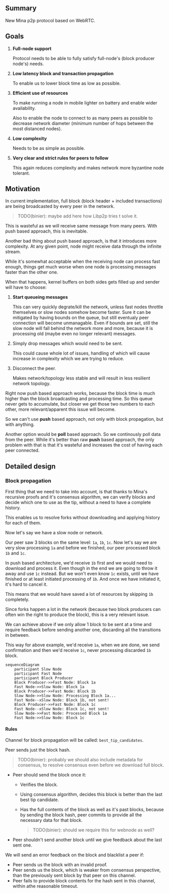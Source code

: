 ## Summary
[summary]: #summary

New Mina p2p protocol based on WebRTC.

## Goals
[design-goals]: #design-goals

1. **Full-node support**

   Protocol needs to be able to fully satisfy full-node's (block producer node's)
   needs.
2. **Low latency block and transaction propagation**

   To enable us to lower block time as low as possible.
3. **Efficient use of resources**

   To make running a node in mobile lighter on battery and enable wider
   availability.

   Also to enable the node to connect to as many peers as possible to
   decrease network diameter (minimum number of hops between the most
   distanced nodes).
4. **Low complexity**

   Needs to be as simple as possible.
5. **Very clear and strict rules for peers to follow**

   This again reduces complexity and makes network more byzantine node tolerant.

## Motivation
[motivation]: #motivation

In current implementation, full block (block header + included transactions)
are being broadcasted by every peer in the network.
> TODO(binier): maybe add here how Libp2p tries t solve it.

This is wasteful as we will receive same message from many peers. With
push based approach, this is inevitable.

Another bad thing about push based approach, is that it introduces more
complexity. At any given point, node might receive data through the
infinite stream.

While it's somewhat acceptable when the receiving node can process fast
enough, things get much worse when one node is processing messages faster
than the other one.

When that happens, kernel buffers on both sides gets filled up and
sender will have to choose:
1. **Start queueing messages**

   This can very quickly degrate/kill the network, unless fast nodes throttle
   themselves or slow nodes somehow become faster. Sure it can be mitigated
   by having bounds on the queue, but still eventualy peer connection will
   become unmanagable.
   Even if bounds are set, still the slow node will fall behind the network
   more and more, because it is processing old (maybe even no longer relevant)
   messages.
2. Simply drop messages which would need to be sent.

   This could cause whole lot of issues, handling of which will cause
   increase in complexity which we are trying to reduce.
3. Disconnect the peer.

   Makes network/topology less stable and will result in less resilient
   network topology.

Right now push based approach works, because the block time is much higher
than the block broadcasting and processing time. So this queue never gets
to accumulate, but closer we get those two numbers to each other, more
relevant/apparent this issue will become.

So we can't use **push** based approach, not only with block propagation,
but with anything.

Another option would be **poll** based approach. So we continously
poll data from the peer. While it's better than raw **push** based
approach, the only problem with that is that it's wasteful and increases
the cost of having each peer connected.

## Detailed design
[detailed-design]: #detailed-design

### Block propagation
[block-propagation]: #block-propagation

First thing that we need to take into account, is that thanks to Mina's
recursive proofs and it's consensus algorithm, we can verify blocks and
decide which one to use as the tip, without a need to have a complete
history.

This enables us to resolve forks without downloading and applying history
for each of them.

Now let's say we have a slow node or network.

Our peer saw 3 blocks on the same level: `1a`, `1b`, `1c`.
Now let's say we are very slow processing `1a` and before we finished,
our peer processed block `1b` and `1c`.

In push based architecture, we'd receive `1b` first and we would need to
download and process it. Even though in the end we are going to throw
it away and use `1c` instead. But we won't even know `1c` exists, until
we have finished or at least initiated processing of `1b`. And once we
have initiated it, it's hard to cancel it.

This means that we would have saved a lot of resources by skipping `1b`
completely.

Since forks happen a lot in the network (because two block producers can
often win the right to produce the block), this is a very relevant issue.

We can achieve above if we only allow 1 block to be sent at a time and
require feedback before sending another one, discarding all the transitions
in between.

This way for above example, we'd receive `1a`, when we are done, we send
confirmation and then we'd receive `1c`, never processing discarded `1b` block.

```mermaid
sequenceDiagram
    participant Slow Node
    participant Fast Node
    participant Block Producer
    Block Producer->>Fast Node: Block 1a
    Fast Node->>Slow Node: Block 1a
    Block Producer->>Fast Node: Block 1b
    Slow Node->>Slow Node: Processing Block 1a...
    Fast Node--xSlow Node: Block 1b, not sent!
    Block Producer->>Fast Node: Block 1c
    Fast Node--xSlow Node: Block 1c, not sent!
    Slow Node->>Fast Node: Processed Block 1a
    Fast Node->>Slow Node: Block 1c
```

#### Rules

Channel for block propagation will be called: `best_tip_candidates`.

Peer sends just the block hash.
> TODO(binier): probably we should also include metadata for consensus,
> to resolve consensus even before we download full block.

- Peer should send the block once it:
  + Verifies the block.
  + Using consensus algorithm, decides this block is better than the
    last best tip candidate.
  + Has the full contents of the block as well as it's past blocks, because
    by sending the block hash, peer commits to provide all the necessary
    data for that block.

    > TODO(binier): should we require this for webnode as well?
- Peer shouldn't send another block until we give feedback about the last
  sent one.

We will send an error feedback on the block and blacklist a peer if:
- Peer sends us the block with an invalid proof.
- Peer sends us the block, which is weaker from consensus perspective,
  than the previously sent block by that peer on this channel.
- Peer fails to provide block contents for the hash sent in this channel,
  within athe reasonable timeout.

